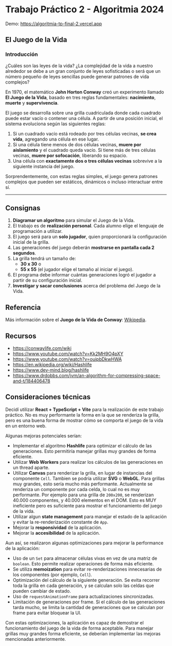 # Trabajo Práctico 2 - Algoritmia 2024

Demo: https://algoritmia-tp-final-2.vercel.app

## El Juego de la Vida

### Introducción

¿Cuáles son las leyes de la vida? ¿La complejidad de la vida a nuestro alrededor se debe a un gran conjunto de leyes sofisticadas o será que un número pequeño de leyes sencillas puede generar patrones de vida complejos?

En 1970, el matemático **John Horton Conway** creó un experimento llamado **El Juego de la Vida**, basado en tres reglas fundamentales: **nacimiento**, **muerte** y **supervivencia**.

El juego se desarrolla sobre una grilla cuadriculada donde cada cuadrado puede estar vacío o contener una célula. A partir de una posición inicial, el sistema evoluciona según las siguientes reglas:

1. Si un cuadrado vacío está rodeado por tres células vecinas, **se crea vida**, agregando una célula en ese lugar.
2. Si una célula tiene menos de dos células vecinas, **muere por aislamiento** y el cuadrado queda vacío. Si tiene más de tres células vecinas, **muere por sofocación**, liberando su espacio.
3. Una célula con **exactamente dos o tres células vecinas** sobrevive a la siguiente instancia del juego.

Sorprendentemente, con estas reglas simples, el juego genera patrones complejos que pueden ser estáticos, dinámicos o incluso interactuar entre sí.

---

## Consignas

1. **Diagramar un algoritmo** para simular el Juego de la Vida.
2. El trabajo es de **realización personal**. Cada alumno elige el lenguaje de programación a utilizar.
3. El juego será para un **solo jugador**, quien proporcionará la configuración inicial de la grilla.
4. Las generaciones del juego deberán **mostrarse en pantalla cada 2 segundos**.
5. La grilla tendrá un tamaño de:
   - **30 x 30** o
   - **55 x 55** (el jugador elige el tamaño al iniciar el juego).
6. El programa debe informar cuántas generaciones logró el jugador a partir de su configuración inicial.
7. **Investigar y sacar conclusiones** acerca del problema del Juego de la Vida.

## Referencia

Más información sobre el **Juego de la Vida de Conway**: [Wikipedia](https://es.wikipedia.org/wiki/Juego_de_la_vida).

## Recursos

- https://conwaylife.com/wiki
- https://www.youtube.com/watch?v=Kk2MH9O4pXY
- https://www.youtube.com/watch?v=ouipbDkwHWA
- https://en.wikipedia.org/wiki/Hashlife
- https://www.dev-mind.blog/hashlife
- https://www.drdobbs.com/jvm/an-algorithm-for-compressing-space-and-t/184406478

## Consideraciones técnicas

Decidí utilizar **React + TypeScript + Vite** para la realización de este trabajo práctico. No es muy performante la forma en la que se renderiza la grilla, pero es una buena forma de mostrar cómo se comporta el juego de la vida en un entorno web.

Algunas mejoras potenciales serían:

- Implementar el algoritmo **Hashlife** para optimizar el cálculo de las generaciones. Esto permitiría manejar grillas muy grandes de forma eficiente.
- Utilizar **Web Workers** para realizar los cálculos de las generaciones en un thread aparte.
- Utilizar **Canvas** para renderizar la grilla, en lugar de instancias del componente `Cell`. Tambien se podría utilizar **SVG** o **WebGL**. Para grillas muy grandes, esto sería mucho más performante. Actualmente se renderiza un componente por cada celda, lo cual no es muy performante. Por ejemplo para una grilla de `200x200`, se renderizan 40.000 componentes, y 40.000 elementos en el DOM. Esto es MUY ineficiente pero es suficiente para mostrar el funcionamiento del juego de la vida.
- Utilizar algun **state management** para manejar el estado de la aplicación y evitar la re-renderización constante de `App`.
- Mejorar la **responsividad** de la aplicación.
- Mejorar la **accesibilidad** de la aplicación.

Aun así, se realizaron algunas optimizaciones para mejorar la performance de la aplicación:

- Uso de un `Set` para almacenar células vivas en vez de una matriz de `boolean`. Esto permite realizar operaciones de forma más eficiente.
- Se utiliza **memoization** para evitar re-renderizaciones innecesarias de los componentes (por ejemplo, `Cell`).
- Optimización del cálculo de la siguiente generación. Se evita recorrer toda la grilla en cada generación, y se calculan solo las celdas que pueden cambiar de estado.
- Uso de `requestAnimationFrame` para actualizaciones sincronizadas.
- Limitación de generaciones por frame. Si el cálculo de las generaciones tarda mucho, se limita la cantidad de generaciones que se calculan por frame para evitar bloquear la UI.

Con estas optimizaciones, la aplicación es capaz de demostrar el funcionamiento del juego de la vida de forma aceptable. Para manejar grillas muy grandes forma eficiente, se deberían implementar las mejoras mencionadas anteriormente.